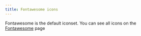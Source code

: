```yaml
---
title: Fontawesome icons
---
```


Fontawesome is the default iconset. You can see all icons on the 
[Fontawesome](https://medium.com/eightshapes-llc/color-in-design-systems-a1c80f65fa3) page